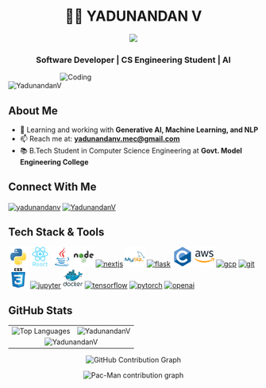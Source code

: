 # <div align="center">👨‍💻 YADUNANDAN V</div>

<div align="center">
  <img src="https://readme-typing-svg.herokuapp.com?size=32&duration=2000&pause=1000&color=00C896&center=true&vCenter=true&width=600&height=60&lines=🚀+Welcome+to+my+Profile!;💻+Passionate+Developer;🔍+AI+%26+ML+Enthusiast;⚡+Problem+Solver" />
</div>

<div align="center">
  <h3>Software Developer | CS Engineering Student | AI</h3>
</div>

<img align="right" alt="Coding" width="400" src="https://mir-s3-cdn-cf.behance.net/project_modules/disp/2bbac9107010869.5f9d3c7bae636.gif">

<p align="left"> <img src="https://komarev.com/ghpvc/?username=YadunandanV&label=Profile%20views&color=0e75b6&style=flat" alt="YadunandanV" /> </p>

## About Me
- 🌱 Learning and working with **Generative AI, Machine Learning, and NLP**
- 📫 Reach me at: **yadunandanv.mec@gmail.com**
- 📚 B.Tech Student in Computer Science Engineering at **Govt. Model Engineering College**

## Connect With Me
<p align="left">
  <a href="https://linkedin.com/in/yadunandanv" target="blank"><img align="center" src="https://raw.githubusercontent.com/rahuldkjain/github-profile-readme-generator/master/src/images/icons/Social/linked-in-alt.svg" alt="yadunandanv" height="30" width="40" /></a>
  <a href="https://github.com/YadunandanV" target="blank"><img align="center" src="https://raw.githubusercontent.com/rahuldkjain/github-profile-readme-generator/master/src/images/icons/Social/github.svg" alt="YadunandanV" height="30" width="40" /></a>
</p>

## Tech Stack & Tools
<p align="left">
  <a href="https://www.python.org" target="_blank" rel="noreferrer"><img src="https://raw.githubusercontent.com/devicons/devicon/master/icons/python/python-original.svg" alt="python" width="40" height="40"/></a>
  <a href="https://reactjs.org/" target="_blank" rel="noreferrer"><img src="https://raw.githubusercontent.com/devicons/devicon/master/icons/react/react-original-wordmark.svg" alt="react" width="40" height="40"/></a>
  <a href="https://www.java.com" target="_blank" rel="noreferrer"><img src="https://raw.githubusercontent.com/devicons/devicon/master/icons/java/java-original.svg" alt="java" width="40" height="40"/></a>
  <a href="https://nodejs.org" target="_blank" rel="noreferrer"><img src="https://raw.githubusercontent.com/devicons/devicon/master/icons/nodejs/nodejs-original-wordmark.svg" alt="nodejs" width="40" height="40"/></a>
  <a href="https://nextjs.org/" target="_blank" rel="noreferrer"><img src="https://cdn.worldvectorlogo.com/logos/nextjs-2.svg" alt="nextjs" width="40" height="40"/></a>
  <a href="https://www.mysql.com/" target="_blank" rel="noreferrer"><img src="https://raw.githubusercontent.com/devicons/devicon/master/icons/mysql/mysql-original-wordmark.svg" alt="mysql" width="40" height="40"/></a>
  <a href="https://flask.palletsprojects.com/" target="_blank" rel="noreferrer"><img src="https://www.vectorlogo.zone/logos/pocoo_flask/pocoo_flask-icon.svg" alt="flask" width="40" height="40"/></a>
  <a href="https://www.cprogramming.com/" target="_blank" rel="noreferrer"><img src="https://raw.githubusercontent.com/devicons/devicon/master/icons/c/c-original.svg" alt="c" width="40" height="40"/></a>
  <a href="https://aws.amazon.com" target="_blank" rel="noreferrer"><img src="https://raw.githubusercontent.com/devicons/devicon/master/icons/amazonwebservices/amazonwebservices-original-wordmark.svg" alt="aws" width="40" height="40"/></a>
  <a href="https://cloud.google.com" target="_blank" rel="noreferrer"><img src="https://www.vectorlogo.zone/logos/google_cloud/google_cloud-icon.svg" alt="gcp" width="40" height="40"/></a>
  <a href="https://git-scm.com/" target="_blank" rel="noreferrer"><img src="https://www.vectorlogo.zone/logos/git-scm/git-scm-icon.svg" alt="git" width="40" height="40"/></a>
  <a href="https://www.w3schools.com/css/" target="_blank" rel="noreferrer"><img src="https://raw.githubusercontent.com/devicons/devicon/master/icons/css3/css3-original-wordmark.svg" alt="css3" width="40" height="40"/></a>
  <a href="https://jupyter.org/" target="_blank" rel="noreferrer"><img src="https://www.vectorlogo.zone/logos/jupyter/jupyter-icon.svg" alt="jupyter" width="40" height="40"/></a>
  <a href="https://www.docker.com/" target="_blank" rel="noreferrer"><img src="https://raw.githubusercontent.com/devicons/devicon/master/icons/docker/docker-original-wordmark.svg" alt="docker" width="40" height="40"/></a>
  <a href="https://www.tensorflow.org" target="_blank" rel="noreferrer"><img src="https://www.vectorlogo.zone/logos/tensorflow/tensorflow-icon.svg" alt="tensorflow" width="40" height="40"/></a>
  <a href="https://pytorch.org/" target="_blank" rel="noreferrer"><img src="https://www.vectorlogo.zone/logos/pytorch/pytorch-icon.svg" alt="pytorch" width="40" height="40"/></a>
  <a href="https://openai.com/" target="_blank" rel="noreferrer"><img src="https://cdn.worldvectorlogo.com/logos/openai-2.svg" alt="openai" width="40" height="40"/></a>
</p>

## GitHub Stats

<table align="center">
  <tr>
    <td>
      <img src="https://github-readme-stats.vercel.app/api/top-langs?username=YadunandanV&show_icons=true&locale=en&layout=compact&theme=tokyonight" alt="Top Languages" />
    </td>
    <td>
      <img src="https://github-readme-stats.vercel.app/api?username=YadunandanV&show_icons=true&locale=en&theme=tokyonight" alt="YadunandanV" />
    </td>
  </tr>
  <tr>
    <td colspan="2" align="center">
      <img src="https://github-readme-streak-stats.herokuapp.com/?user=YadunandanV&theme=tokyonight" alt="YadunandanV" />
    </td>
  </tr>
</table>

<p align="center">
  <img src="https://github-readme-activity-graph.vercel.app/graph?username=YadunandanV&theme=github-dark&hide_border=true" alt="GitHub Contribution Graph" />
</p>

<div align="center">
  <!-- Pac-Man contribution graph -->
  <picture>
    <source media="(prefers-color-scheme: dark)" srcset="https://raw.githubusercontent.com/YadunandanV/YadunandanV/output/pacman-contribution-graph.svg" />
    <source media="(prefers-color-scheme: light)" srcset="https://raw.githubusercontent.com/YadunandanV/YadunandanV/output/pacman-contribution-graph.svg" />
    <img alt="Pac-Man contribution graph" src="https://raw.githubusercontent.com/YadunandanV/YadunandanV/output/pacman-contribution-graph.svg" />
  </picture>
</div>
